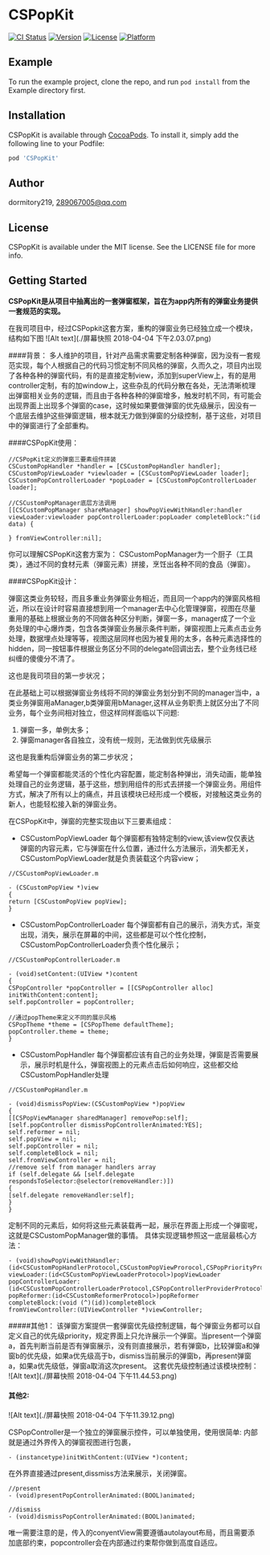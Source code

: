 # CSPopKit

[![CI Status](http://img.shields.io/travis/dormitory219/CSPopKit.svg?style=flat)](https://travis-ci.org/dormitory219/CSPopKit)
[![Version](https://img.shields.io/cocoapods/v/CSPopKit.svg?style=flat)](http://cocoapods.org/pods/CSPopKit)
[![License](https://img.shields.io/cocoapods/l/CSPopKit.svg?style=flat)](http://cocoapods.org/pods/CSPopKit)
[![Platform](https://img.shields.io/cocoapods/p/CSPopKit.svg?style=flat)](http://cocoapods.org/pods/CSPopKit)

## Example

To run the example project, clone the repo, and run `pod install` from the Example directory first.

## Installation

CSPopKit is available through [CocoaPods](http://cocoapods.org). To install
it, simply add the following line to your Podfile:

```ruby
pod 'CSPopKit'
```

## Author

dormitory219, 289067005@qq.com

## License

CSPopKit is available under the MIT license. See the LICENSE file for more info.


## Getting Started
**CSPopKit是从项目中抽离出的一套弹窗框架，旨在为app内所有的弹窗业务提供一套规范的实现。**

在我司项目中，经过CSPopkit这套方案，重构的弹窗业务已经独立成一个模块，结构如下图
![Alt text](./屏幕快照 2018-04-04 下午2.03.07.png)


####背景：
多人维护的项目，针对产品需求需要定制各种弹窗，因为没有一套规范实现，每个人根据自己的代码习惯定制不同风格的弹窗，久而久之，项目内出现了各种各种的弹窗代码，有的是直接定制view，添加到superView上，有的是用controller定制，有的加window上，这些杂乱的代码分散在各处，无法清晰梳理出弹窗相关业务的逻辑，而且由于各种各种的弹窗增多，触发时机不同，有可能会出现界面上出现多个弹窗的case，这时候如果要做弹窗的优先级展示，因没有一个底层去维护这些弹窗逻辑，根本就无力做到弹窗的分级控制，基于这些，对项目中的弹窗进行了全部重构。

####CSPopKit使用：

```
//CSPopKit定义的弹窗三要素组件拼装
CSCustomPopHandler *handler = [CSCustomPopHandler handler];
CSCustomPopViewLoader *viewloader = [CSCustomPopViewLoader loader];
CSCustomPopControllerLoader *popLoader = [CSCustomPopControllerLoader loader];

//CSCustomPopManager底层方法调用
[[CSCustomPopManager shareManager] showPopViewWithHandler:handler viewLoader:viewloader popControllerLoader:popLoader completeBlock:^(id data) {

} fromViewController:nil];
```

你可以理解CSPopKit这套方案为：
CSCustomPopManager为一个厨子（工具类），通过不同的食材元素（弹窗元素）拼接，烹饪出各种不同的食品（弹窗）。

####CSPopKit设计：

弹窗这类业务较轻，而且多重业务弹窗业务相近，而且同一个app内的弹窗风格相近，所以在设计时容易直接想到用一个manager去中心化管理弹窗，视图在尽量重用的基础上根据业务的不同做各种区分判断，弹窗一多，manager成了一个业务处理的中心爆炸类，包含各类弹窗业务展示条件判断，弹窗视图上元素点击业务处理，数据埋点处理等等，视图这层同样也因为被复用的太多，各种元素选择性的hidden，同一按钮事件根据业务区分不同的delegate回调出去，整个业务线已经纠缠的傻傻分不清了。

这也是我司项目的第一步状况；

在此基础上可以根据弹窗业务线将不同的弹窗业务划分到不同的manager当中，a类业务弹窗用aManager,b类弹窗用bManager,这样从业务职责上就区分出了不同业务，每个业务间相对独立，但这样同样面临以下问题:

1. 弹窗一多，单例太多；
2. 弹窗manager各自独立，没有统一规则，无法做到优先级展示

这也是我重构后弹窗业务的第二步状况；

希望每一个弹窗都能灵活的个性化内容配置，能定制各种弹出，消失动画，能单独处理自己的业务逻辑，基于这些，想到用组件的形式去拼接一个弹窗业务。用组件方式，解决了所有以上的痛点，并且该模块已经形成一个模板，对接触这类业务的新人，也能轻松接入新的弹窗业务。

在CSPopKit中，弹窗的完整实现由以下三要素组成：

- CSCustomPopViewLoader
每个弹窗都有独特定制的view,该view仅仅表达弹窗的内容元素，它与弹窗在什么位置，通过什么方法展示，消失都无关，CSCustomPopViewLoader就是负责装载这个内容view；

```
//CSCustomPopViewLoader.m

- (CSCustomPopView *)view
{
return [CSCustomPopView popView];
}
```

- CSCustomPopControllerLoader
每个弹窗都有自己的展示，消失方式，渐变出现，消失，展示在屏幕的中间，这些都是可以个性化控制，CSCustomPopControllerLoader负责个性化展示；

```
//CSCustomPopControllerLoader.m

- (void)setContent:(UIView *)content
{
CSPopController *popController = [[CSPopController alloc] initWithContent:content];
self.popController = popController;

//通过popTheme来定义不同的展示风格
CSPopTheme *theme = [CSPopTheme defaultTheme];
popController.theme = theme;
}

```

- CSCustomPopHandler
每个弹窗都应该有自己的业务处理，弹窗是否需要展示，展示时机是什么，弹窗视图上的元素点击后如何响应，这些都交给CSCustomPopHandler处理

```
//CSCustomPopHandler.m

- (void)dismissPopView:(CSCustomPopView *)popView
{
[[CSPopViewManager sharedManager] removePop:self];
[self.popController dismissPopControllerAnimated:YES];
self.reformer = nil;
self.popView = nil;
self.popController = nil;
self.completeBlock = nil;
self.fromViewController = nil;
//remove self from manager handlers array
if (self.delegate && [self.delegate respondsToSelector:@selector(removeHandler:)])
{
[self.delegate removeHandler:self];
}
}

```
定制不同的元素后，如何将这些元素装载再一起，展示在界面上形成一个弹窗呢，这就是CSCustomPopManager做的事情。
具体实现逻辑参照这一底层最核心方法：
```
- (void)showPopViewWithHandler:(id<CSCustomPopHandlerProtocol,CSCustomPopViewProrocol,CSPopPriorityProtocol>)popHandler
viewLoader:(id<CSCustomPopViewLoaderProtocol>)popViewLoader
popControllerLoader:(id<CSCustomPopControllerLoaderProtocol,CSPopControllerProviderProtocol>)popControllerLoader
popReformer:(id<CSCustomReformerProtocol>)popReformer
completeBlock:(void (^)(id))completeBlock
fromViewController:(UIViewController *)viewController;
```

#####其他1：
该弹窗方案提供一套弹窗优先级控制逻辑，每个弹窗业务都可以自定义自己的优先级priority，规定界面上只允许展示一个弹窗。当present一个弹窗a，首先判断当前是否有弹窗展示，没有则直接展示，若有弹窗b，比较弹窗a和弹窗b的优先级，如果a优先级高于b，dismiss当前展示的弹窗b，再present弹窗a，如果a优先级低，弹窗a取消这次present。
这套优先级控制通过该模块控制：
![Alt text](./屏幕快照 2018-04-04 下午11.44.53.png)



#### 其他2:

![Alt text](./屏幕快照 2018-04-04 下午11.39.12.png)

CSPopController是一个独立的弹窗展示控件，可以单独使用，使用很简单:
内部就是通过外界传入的弹窗视图进行包裹，
```
- (instancetype)initWithContent:(UIView *)content;
```

在外界直接通过present,dissmiss方法来展示，关闭弹窗。

```
//present
- (void)presentPopControllerAnimated:(BOOL)animated;

//dismiss
- (void)dismissPopControllerAnimated:(BOOL)animated;
```

唯一需要注意的是，传入的conyentView需要遵循autolayout布局，而且需要添加底部约束，popcontroller会在内部通过约束帮你做到高度自适应。

